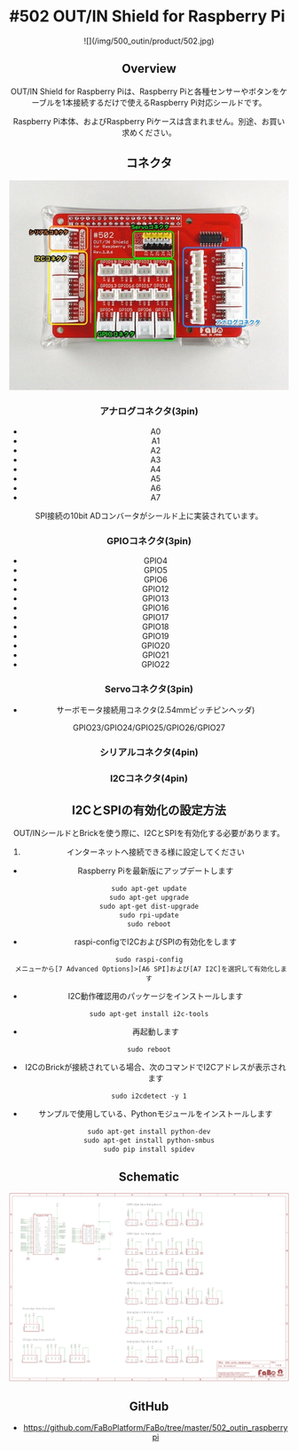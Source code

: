 # #502 OUT/IN Shield for Raspberry Pi

<center>![](/img/500_outin/product/502.jpg)
<!--COLORME-->

## Overview
OUT/IN Shield for Raspberry Piは、Raspberry Piと各種センサーやボタンをケーブルを1本接続するだけで使えるRaspberry Pi対応シールドです。

Raspberry Pi本体、およびRaspberry Piケースは含まれません。別途、お買い求めください。

## コネクタ
![](/img/500_outin/connect/502_connect.jpg)

### アナログコネクタ(3pin)
- A0
- A1
- A2
- A3
- A4
- A5
- A6
- A7

SPI接続の10bit ADコンバータがシールド上に実装されています。

### GPIOコネクタ(3pin)
- GPIO4
- GPIO5
- GPIO6
- GPIO12
- GPIO13
- GPIO16
- GPIO17
- GPIO18
- GPIO19
- GPIO20
- GPIO21
- GPIO22

### Servoコネクタ(3pin)
- サーボモータ接続用コネクタ(2.54mmピッチピンヘッダ)

GPIO23/GPIO24/GPIO25/GPIO26/GPIO27

### シリアルコネクタ(4pin)

### I2Cコネクタ(4pin)

## I2CとSPIの有効化の設定方法

OUT/INシールドとBrickを使う際に、I2CとSPIを有効化する必要があります。

1. インターネットへ接続できる様に設定してください

* Raspberry Piを最新版にアップデートします
```shell
sudo apt-get update
sudo apt-get upgrade
sudo apt-get dist-upgrade
sudo rpi-update
sudo reboot
```
* raspi-configでI2CおよびSPIの有効化をします
```shell
sudo raspi-config
 メニューから[7 Advanced Options]>[A6 SPI]および[A7 I2C]を選択して有効化します
```
* I2C動作確認用のパッケージをインストールします
```shell
sudo apt-get install i2c-tools
```
* 再起動します
```shell
sudo reboot
```
* I2CのBrickが接続されている場合、次のコマンドでI2Cアドレスが表示されます
```shell
sudo i2cdetect -y 1
```
* サンプルで使用している、Pythonモジュールをインストールします
```shell
sudo apt-get install python-dev
sudo apt-get install python-smbus
sudo pip install spidev
```

## Schematic
![](/img/500_outin/schematic/502_outin_raspberrypi.png)

## GitHub
- https://github.com/FaBoPlatform/FaBo/tree/master/502_outin_raspberrypi
